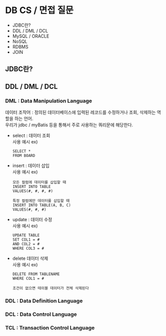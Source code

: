 # DB CS / 면접 질문

- JDBC란?
- DDL / DML / DCL
- MySQL / ORACLE
- NoSQL
- RDBMS
- JOIN

## JDBC란?

## DDL / DML / DCL
### DML : Data Manipulation Language

데이터 조작어 : 정의된 데이터베이스에 입력된 레코드를 수정하거나 조회, 삭제하는 역할을 하는 언어. <br>
우리가 jdbc / myBatis 등을 통해서 주로 사용하는 쿼리문에 해당한다. 
- select : 데이터 조회 <br>
  사용 예시 ex) <br>
  ```
  SELECT *
  FROM BOARD
  ```
- insert : 데이터 삽입 <br>
  사용 예시 ex) <br>
  ```
  모든 컬럼에 데이터를 삽입할 때
  INSERT INTO TABLE
  VALUES(#, #, #, #)

  특정 컬럼에만 데이터를 삽입할 때
  INSERT INTO TABLE(A, B, C)
  VALUES(#, #, #)
  ```
- update : 데이터 수정 <br>
  사용 예시 ex) <br>
  ```
  UPDATE TABLE
  SET COL1 = #
  AND COL2 = #
  WHERE COL3 = #
  ```
- delete 데이터 삭제 <br>
  사용 예시 ex) <br>
  ```
  DELETE FROM TABLENAME
  WHERE COL1 = #

  조건이 없으면 테이블 데이터가 전체 삭제된다
  ```

### DDL : Data Definition Language

### DCL : Data Control Language

### TCL : Transaction Control Language
